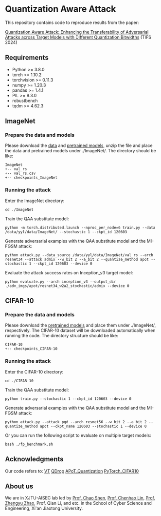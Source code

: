 # Quantization Aware Attack

This repository contains code to reproduce results from the paper:

[Quantization Aware Attack: Enhancing the Transferability of Adversarial Attacks across Target Models with Different Quantization Bitwidths](https://arxiv.org/abs/2305.05875) (TIFS 2024)


## Requirements

+ Python >= 3.8.0
+ torch >= 1.10.2
+ torchvision >= 0.11.3
+ numpy >= 1.20.3
+ pandas >= 1.4.1
+ PIL >= 9.3.0
+ robustbench
+ tqdm >= 4.62.3


## ImageNet

### Prepare the data and models

Please download the [data](https://drive.google.com/drive/folders/1CfobY6i8BfqfWPHL31FKFDipNjqWwAhS) and [pretrained models](https://drive.google.com/file/d/1Oj4-IrZMPDhY-tXmDfmdegBFJPbzplCr/view?usp=drive_link), unzip the file and place the data and pretrained models under ./ImageNet/. The directory should be like:

```
ImageNet
+-- val_rs
+-- val_rs.csv
+-- checkpoints_ImageNet
```

### Running the attack

Enter the ImageNet directory:

```
cd ./ImageNet
```

Train the QAA substitute model:
```
python -m torch.distributed.launch --nproc_per_node=6 train.py --data /data/yyl/data/ImageNet/ --stochastic 1 --ckpt_id 120603
```

Generate adversarial examples with the QAA substitute model and the MI-FGSM attack:
```
python attack.py --data_source /data/yyl/data/ImageNet/val_rs --arch resnet34 --attack admix --w_bit 2 --a_bit 2 --quantize_method apot --stochastic 1 --ckpt_id 120603 --device 0
```

Evaluate the attack success rates on Inception_v3 target model:
```
python evaluate.py --arch inception_v3 --output_dir ./adv_imgs/apot/resnet34_w2a2_stochastic/admix --device 0
```


## CIFAR-10

### Prepare the data and models

Please download the [pretrained models](https://drive.google.com/file/d/1Oj4-IrZMPDhY-tXmDfmdegBFJPbzplCr/view?usp=drive_link) and place them under ./ImageNet/, respectively. The CIFAR-10 dataset will be downloaded automatically when running the code. The directory structure should be like:

```
CIFAR-10
+-- checkpoints_CIFAR-10
```

### Running the attack

Enter the CIFAR-10 directory:

```
cd ./CIFAR-10
```

Train the QAA substitute model:
```
python train.py --stochastic 1 --ckpt_id 120603 --device 0 
```

Generate adversarial examples with the QAA substitute model and the MI-FGSM attack:
```
python attack.py --attack pgd --arch resnet56 --w_bit 2 --a_bit 2 --quantize_method apot --ckpt_name 120603 --stochastic 1 --device 0
```

Or you can run the following script to evaluate on multiple target models:
```
bash ./fp_benchmark.sh
```

## Acknowledgments
Our code refers to:
[VT](https://github.com/JHL-HUST/VT)
[QDrop](https://github.com/wimh966/QDrop)
[APoT_Quantization](https://github.com/yhhhli/APoT_Quantization)
[PyTorch_CIFAR10](https://github.com/huyvnphan/PyTorch_CIFAR10)


## About us
We are in XJTU-AISEC lab led by [Prof. Chao Shen](https://gr.xjtu.edu.cn/en/web/cshen/home), [Prof. Chenhao Lin](https://gr.xjtu.edu.cn/en/web/linchenhao), [Prof. Zhengyu Zhao](https://zhengyuzhao.github.io/), Prof. Qian Li, and etc. in the School of Cyber Science and Engineering, Xi'an Jiaotong University.